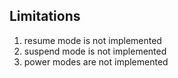 ## Limitations
1. resume mode is not implemented
1. suspend mode is not implemented
1. power modes are not implemented